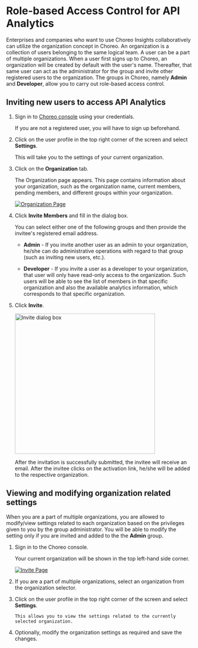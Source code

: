 # Role-based Access Control for API Analytics

Enterprises and companies who want to use Choreo Insights collaboratively can utilize the organization concept in Choreo. An organization is a collection of users belonging to the same logical team. A user can be a part of multiple organizations. When a user first signs up to Choreo, an organization will be created by default with the user's name. Thereafter, that same user can act as the administrator for the group and invite other registered users to the organization. The groups in Choreo, namely **Admin** and **Developer**, allow you to carry out role-based access control.

## Inviting new users to access API Analytics

1. Sign in to [Choreo console](https://console.choreo.dev/login/) using your credentials. 

     If you are not a registered user, you will have to sign up beforehand.

2. Click on the user profile in the top right corner of the screen and select **Settings**. 
   
     This will take you to the settings of your current organization.

3. Click on the **Organization** tab.

     The Organization page appears. This page contains information about your organization, such as the organization name, current members, pending members, and different groups within your organization.

     [![Organization Page]({{base_path}}/assets/img/observe/organization-page.png)]({{base_path}}/assets/img/observe/organization-page.png)

4. Click **Invite Members** and fill in the dialog box. 

     You can select either one of the following groups and then provide the invitee's registered email address.

     - **Admin** - If you invite another user as an admin to your organization, he/she can do administrative operations with regard to that group (such as inviting new users, etc.).

     - **Developer** -  If you invite a user as a developer to your organization, that user will only have read-only access to the organization. Such users will be able to see the list of members in that specific organization and also the available analytics information, which corresponds to that specific organization.
   
5. Click **Invite**.

     <a href="{{base_path}}/assets/img/observe/invite-dialogue-box.png"><img src="{{base_path}}/assets/img/observe/invite-dialogue-box.png" title="Invite dialog box" width="380"/></a>

     After the invitation is successfully submitted, the invitee will receive an email. After the invitee clicks on the activation link, he/she will be added to the respective organization.

## Viewing and modifying organization related settings

When you are a part of multiple organizations, you are allowed to modify/view settings related to each organization based on the privileges given to you by the group administrator. You will be able to modify the setting only if you are invited and added to the the **Admin** group.

1. Sign in to the Choreo console.
 
     Your current organization will be shown in the top left-hand side corner.

     [![Invite Page]({{base_path}}/assets/img/observe/organization-selector.png)]({{base_path}}/assets/img/observe/organization-selector.png)

2. If you are a part of multiple organizations, select an organization from the organization selector.

3. Click on the user profile in the top right corner of the screen and select **Settings**.

       This allows you to view the settings related to the currently selected organization.

4. Optionally, modify the organization settings as required and save the changes.
